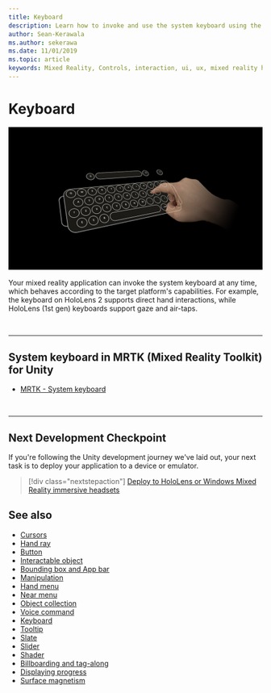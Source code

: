 ```yaml
---
title: Keyboard
description: Learn how to invoke and use the system keyboard using the Mixed Reality Toolkit.
author: Sean-Kerawala
ms.author: sekerawa
ms.date: 11/01/2019
ms.topic: article
keywords: Mixed Reality, Controls, interaction, ui, ux, mixed reality headset, windows mixed reality headset, virtual reality headset, HoloLens, keyboard, MRTK, Mixed Reality Toolkit
---
```


# Keyboard

![Keyboard](images/UX_Hero_Keyboard.jpg)

Your mixed reality application can invoke the system keyboard at any time, which behaves according to the target platform's capabilities. For example, the keyboard on HoloLens 2 supports direct hand interactions, while HoloLens (1st gen) keyboards support gaze and air-taps.

<br>

---

## System keyboard in MRTK (Mixed Reality Toolkit) for Unity

* [MRTK - System keyboard](/windows/mixed-reality/mrtk-unity/features/ux-building-blocks/system-keyboard)

<br>

---

## Next Development Checkpoint

If you're following the Unity development journey we've laid out, your next task is to deploy your application to a device or emulator.

> [!div class="nextstepaction"]
> [Deploy to HoloLens or Windows Mixed Reality immersive headsets](../develop/advanced-concepts/using-visual-studio.md)

## See also

* [Cursors](cursors.md)
* [Hand ray](point-and-commit.md)
* [Button](button.md)
* [Interactable object](interactable-object.md)
* [Bounding box and App bar](app-bar-and-bounding-box.md)
* [Manipulation](direct-manipulation.md)
* [Hand menu](hand-menu.md)
* [Near menu](near-menu.md)
* [Object collection](object-collection.md)
* [Voice command](voice-input.md)
* [Keyboard](keyboard.md)
* [Tooltip](tooltip.md)
* [Slate](slate.md)
* [Slider](slider.md)
* [Shader](shader.md)
* [Billboarding and tag-along](billboarding-and-tag-along.md)
* [Displaying progress](progress.md)
* [Surface magnetism](surface-magnetism.md)